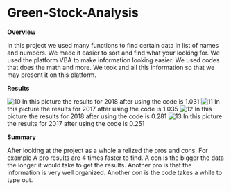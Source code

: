 # Green-Stock-Analysis
**Overview**

In this project we used many functions to find certain data in list of names and numbers. We made it easier to sort and find what your looking for. We used the platform VBA to make information looking easier. We used codes that does the math and more. We took and all this information so that we may present it on this platform. 

**Results**

![10](https://github.com/MohamedHassan47/Green-Stock-Analysis/assets/146730782/661f48b3-910c-4c7f-8a18-885b3557d8e8)
In this picture the results for 2018 after using the code is 1.031
![11](https://github.com/MohamedHassan47/Green-Stock-Analysis/assets/146730782/7974c1ab-96a8-493d-87ec-f165ea2d9c80)
In this picture the results for 2017 after using the code is 1.035
![12](https://github.com/MohamedHassan47/Green-Stock-Analysis/assets/146730782/c591f109-cac1-436c-befe-bf413d6adf4c)
In this picture the results for 2018 after using the code is 0.281
![13](https://github.com/MohamedHassan47/Green-Stock-Analysis/assets/146730782/fbc9fade-36ef-4869-aea6-28963f916d65)
In this picture the results for 2017 after using the code is 0.251

**Summary**

After looking at the project as a whole a relized the pros and cons. For example A pro results are 4 times faster to find. A con is the bigger the data the longer it would take to get the results. Another pro is that the information is very well organized. Another con is the code takes a while to type out. 
